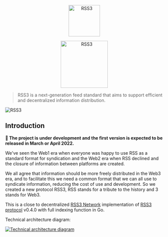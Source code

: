 <p align="center">
    <p align="center">
        <img src="https://graphics.rss3.workers.dev/" alt="RSS3" width="100">
    </p>
    <p align="center">
        <img src="https://rss3.mypinata.cloud/ipfs/QmUG6H3Z7D5P511shn7sB4CPmpjH5uZWu4m5mWX7U3Gqbu" alt="RSS3" width="150">
    </p>
</p>

> RSS3 is a next-generation feed standard that aims to support efficient and decentralized information distribution.

![RSS3](https://badge.rss3.workers.dev/?version=v0.4.0)

## Introduction

**🚧 The project is under development and the first version is expected to be released in March or April 2022.**

We've seen the Web1 era when everyone was happy to use RSS as a standard format for syndication and the Web2 era when RSS declined and the closure of information between platforms are created.

We all agree that information should be more freely distributed in the Web3 era, and to facilitate this we need a common format that we can all use to syndicate information, reducing the cost of use and development. So we created a new protocol RSS3, RSS stands for a tribute to the history and 3 stands for Web3.

This is a close to decentralized [RSS3 Network](https://rss3.wiki/network-roadmap.html) implementation of [RSS3 protocol](https://rss3.wiki/protocol.html) v0.4.0 with full indexing function in Go.

Technical architecture diagram:

[![Technical architecture diagram](https://ipfs.rss3.page/ipfs/QmceFkLnDz63Pr8fuWTQp4Cv6VhYig3SsfddqZHK41q3j4)](https://whimsical.com/pregod-PHXfjqFjYrecd6EsnvgcXx)
